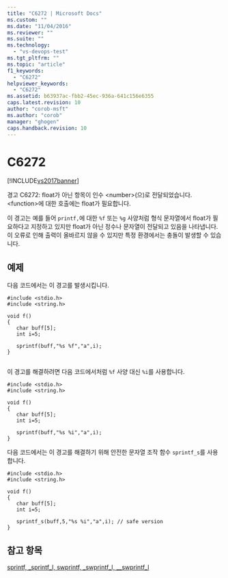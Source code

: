 ```yaml
---
title: "C6272 | Microsoft Docs"
ms.custom: ""
ms.date: "11/04/2016"
ms.reviewer: ""
ms.suite: ""
ms.technology: 
  - "vs-devops-test"
ms.tgt_pltfrm: ""
ms.topic: "article"
f1_keywords: 
  - "C6272"
helpviewer_keywords: 
  - "C6272"
ms.assetid: b63937ac-fbb2-45ec-936a-641c156e6355
caps.latest.revision: 10
author: "corob-msft"
ms.author: "corob"
manager: "ghogen"
caps.handback.revision: 10
---
```

# C6272
[!INCLUDE[vs2017banner](../code-quality/includes/vs2017banner.md)]

경고 C6272: float가 아닌 항목이 인수 \<number\>\(으\)로 전달되었습니다. \<function\>에 대한 호출에는 float가 필요합니다.  
  
 이 경고는 예를 들어 `printf,`에 대한 `%f` 또는 `%g` 사양처럼 형식 문자열에서 float가 필요하다고 지정하고 있지만 float가 아닌 정수나 문자열이 전달되고 있음을 나타냅니다.  이 오류로 인해 출력이 올바르지 않을 수 있지만 특정 환경에서는 충돌이 발생할 수 있습니다.  
  
## 예제  
 다음 코드에서는 이 경고를 발생시킵니다.  
  
```  
#include <stdio.h>  
#include <string.h>  
  
void f()  
{  
   char buff[5];  
   int i=5;  
  
   sprintf(buff,"%s %f","a",i);   
}  
  
```  
  
 이 경고를 해결하려면 다음 코드에서처럼 `%f` 사양 대신 `%i`를 사용합니다.  
  
```  
#include <stdio.h>  
#include <string.h>  
  
void f()  
{  
   char buff[5];  
   int i=5;  
  
   sprintf(buff,"%s %i","a",i);    
}  
```  
  
 다음 코드에서는 이 경고를 해결하기 위해 안전한 문자열 조작 함수 `sprintf_s`를 사용합니다.  
  
```  
#include <stdio.h>  
#include <string.h>  
  
void f()  
{  
   char buff[5];  
   int i=5;  
  
   sprintf_s(buff,5,"%s %i","a",i); // safe version  
}  
```  
  
## 참고 항목  
 [sprintf, \_sprintf\_l, swprintf, \_swprintf\_l, \_\_swprintf\_l](/visual-cpp/c-runtime-library/reference/sprintf-sprintf-l-swprintf-swprintf-l-swprintf-l)